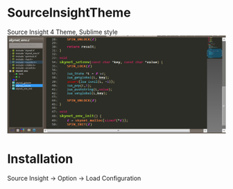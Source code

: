 # SourceInsightTheme
Source Insight 4 Theme, Sublime style
![Sublime style theme](./SublimeStyle.PNG)
# Installation
Source Insight -> Option -> Load Configuration